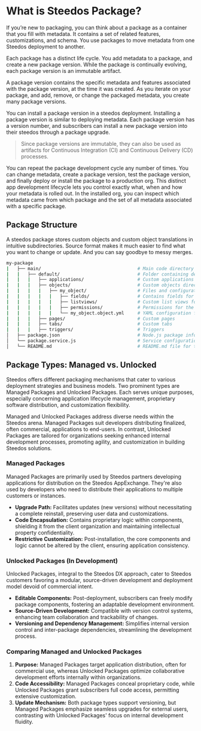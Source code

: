 # What is Steedos Package?

If you’re new to packaging, you can think about a package as a container that you fill with metadata. It contains a set of related features, customizations, and schema. You use packages to move metadata from one Steedos deployment to another.

Each package has a distinct life cycle. You add metadata to a package, and create a new package version. While the package is continually evolving, each package version is an immutable artifact.

A package version contains the specific metadata and features associated with the package version, at the time it was created. As you iterate on your package, and add, remove, or change the packaged metadata, you create many package versions.

You can install a package version in a steedos deployment. Installing a package version is similar to deploying metadata. Each package version has a version number, and subscribers can install a new package version into their steedos through a package upgrade.

> Since package versions are immutable, they can also be used as artifacts for Continuous Integration (CI) and Continuous Delivery (CD) processes.

You can repeat the package development cycle any number of times. You can change metadata, create a package version, test the package version, and finally deploy or install the package to a production org. This distinct app development lifecycle lets you control exactly what, when and how your metadata is rolled out. In the installed org, you can inspect which metadata came from which package and the set of all metadata associated with a specific package.



## Package Structure

A steedos package stores custom objects and custom object translations in intuitive subdirectories. Source format makes it much easier to find what you want to change or update. And you can say goodbye to messy merges.

```bash
my-package
|   ├── main/                                    # Main code directory
|   |   ├── default/                             # Folder containing default code and content
|   |   |   ├── applications/                    # Custom applications
|   |   |   ├── objects/                         # Custom objects directory, containing definitions such as fields
|   |   |   |   ├── my_object/                   # Files and configurations for an individual custom object
|   |   |   |   |   ├── fields/                  # Contains fields for the custom object
|   |   |   |   |   ├── listviews/               # Custom list views for the object
|   |   |   |   |   ├── permissions/             # Permissions for the custom object
|   |   |   |   |   └── my_object.object.yml     # YAML configuration file for the custom object
|   |   |   ├── pages/                           # Custom pages
|   |   |   ├── tabs/                            # Custom tabs
|   |   |   ├── triggers/                        # Triggers
│   ├── package.json                             # Node.js package information and dependencies
│   └── package.service.js                       # Service configuration for the package
│   └── README.md                                # README.md file for the package.
```


## Package Types: Managed vs. Unlocked

Steedos offers different packaging mechanisms that cater to various deployment strategies and business models. Two prominent types are Managed Packages and Unlocked Packages. Each serves unique purposes, especially concerning application lifecycle management, proprietary software distribution, and customization flexibility.

Managed and Unlocked Packages address diverse needs within the Steedos arena. Managed Packages suit developers distributing finalized, often commercial, applications to end-users. In contrast, Unlocked Packages are tailored for organizations seeking enhanced internal development processes, promoting agility, and customization in building Steedos solutions.

### Managed Packages

Managed Packages are primarily used by Steedos partners developing applications for distribution on the Steedos AppExchange. They're also used by developers who need to distribute their applications to multiple customers or instances.

- **Upgrade Path:** Facilitates updates (new versions) without necessitating a complete reinstall, preserving user data and customizations.
- **Code Encapsulation:** Contains proprietary logic within components, shielding it from the client organization and maintaining intellectual property confidentiality.
- **Restrictive Customization:** Post-installation, the core components and logic cannot be altered by the client, ensuring application consistency.

### Unlocked Packages (In Development)

Unlocked Packages, integral to the Steedos DX approach, cater to Steedos customers favoring a modular, source-driven development and deployment model devoid of commercial intent.

- **Editable Components:** Post-deployment, subscribers can freely modify package components, fostering an adaptable development environment.
- **Source-Driven Development:** Compatible with version control systems, enhancing team collaboration and trackability of changes.
- **Versioning and Dependency Management:** Simplifies internal version control and inter-package dependencies, streamlining the development process.

### Comparing Managed and Unlocked Packages

1. **Purpose:** Managed Packages target application distribution, often for commercial use, whereas Unlocked Packages optimize collaborative development efforts internally within organizations.
2. **Code Accessibility:** Managed Packages conceal proprietary code, while Unlocked Packages grant subscribers full code access, permitting extensive customization.
3. **Update Mechanism:** Both package types support versioning, but Managed Packages emphasize seamless upgrades for external users, contrasting with Unlocked Packages' focus on internal development fluidity.
